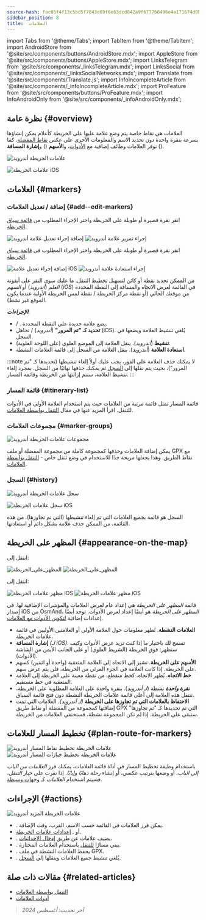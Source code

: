 ```yaml
---
source-hash: fac05f4f13c5bd5f7843d69f6e63dcd842a9f677768496e4a171674d0bf80050
sidebar_position: 8
title:  العلامات
---
```

import Tabs from '@theme/Tabs';
import TabItem from '@theme/TabItem';
import AndroidStore from '@site/src/components/buttons/AndroidStore.mdx';
import AppleStore from '@site/src/components/buttons/AppleStore.mdx';
import LinksTelegram from '@site/src/components/_linksTelegram.mdx';
import LinksSocial from '@site/src/components/_linksSocialNetworks.mdx';
import Translate from '@site/src/components/Translate.js';
import InfoIncompleteArticle from '@site/src/components/_infoIncompleteArticle.mdx';
import ProFeature from '@site/src/components/buttons/ProFeature.mdx';
import InfoAndroidOnly from '@site/src/components/_infoAndroidOnly.mdx';


## نظرة عامة {#overview}

العلامات هي نقاط خاصة يتم وضع علامة عليها على الخريطة كأعلام يمكن إنشاؤها بسرعة بنقرة واحدة دون تحديد الاسم والمعلومات الأخرى على عكس [نقاط المفضلة](./favorites.md). كما توفر العلامات وظائف إضافية مع [الأدوات](../widgets/markers.md)، و**الأسهم** (<Translate android="true" ids="show_arrows_on_the_map"/>) و**إشارة المسافة** (<Translate android="true" ids="show_direction"/>).

<Tabs groupId="operating-systems" queryString="current-os">

<TabItem value="android" label="أندرويد">

![علامات الخريطة أندرويد](@site/static/img/map/map_markers_android.png)

</TabItem>

<TabItem value="ios" label="iOS">

![علامات الخريطة iOS](@site/static/img/map/map_markers_ios.png)

</TabItem>

</Tabs>

## العلامات {#markers}

### إضافة / تعديل العلامات {#add--edit-markers}

<Tabs groupId="operating-systems" queryString="current-os">

<TabItem value="android" label="أندرويد">

انقر نقرة قصيرة أو طويلة على الخريطة واختر الإجراء المطلوب من [قائمة سياق الخريطة](../map/map-context-menu.md#add--edit-marker).

![إضافة إجراء تعديل علامة أندرويد](@site/static/img/map/add_marker_android.png) ![إجراء تمرير علامة أندرويد](@site/static/img/map/action_pass_marker_android.png)

</TabItem>

<TabItem value="ios" label="iOS">

انقر نقرة قصيرة أو طويلة على الخريطة واختر الإجراء المطلوب في [قائمة سياق الخريطة](../map/map-context-menu.md#add--edit-marker).

![إضافة إجراء تعديل علامة iOS](@site/static/img/map/add_marker_ios.png) ![إجراء استعادة علامة أندرويد](@site/static/img/map/action_restore_marker_android.png)

</TabItem>

</Tabs>

من الممكن تحديد نقطة أو كائن لتسهيل تخطيط التنقل. ما عليك سوى النقر على أيقونة *العلم* (*أندرويد*) أو *السهم* (*iOS*) في القائمة لعرض الاتجاه والمسافة إلى النقطة المحددة من موقعك الحالي (أو نقطة مركز الخريطة / نقطة لمس الخريطة الأولية عندما يكون الموقع غير نشط).

***الإجراءات***:

- **<Translate android="true" ids="shared_string_marker"/>** / **<Translate android="true" ids="edit_map_marker"/>**. يضع علامة جديدة على النقطة المحددة.
- **تحديد كـ "تم المرور"** (*أندرويد*) / تجاهل (iOS). يُلغي تنشيط العلامة ويضعها في السجل.
- **تنشيط** (*أندرويد*). ينقل العلامة إلى الموضع العلوي (على اللوحة العلوية).
- **استعادة العلامة** (*أندرويد*). ينقل العلامة من السجل إلى قائمة العلامات النشطة.

:::note
لا يمكنك حذف العلامة على الفور، يجب عليك أولاً إلغاء تنشيطها (تحديدها كـ "تم المرور")، بحيث يتم نقلها إلى [السجل](#history) ثم يمكنك حذفها نهائيًا من السجل. بمجرد إلغاء تنشيط العلامة، ستتم إزالتها من الخريطة وقائمة المسار.
:::


<!--
### Add Favorites to Map Markers {#add-favorites-to-map-markers}

<InfoAndroidOnly/>

![Favorites folder functions android](@site/static/img/personal/favorites_folder_functions_android.png)

You can add to or remove your favorites from [Map markers list](../personal/markers.md).
Tap &#8942; button (**Android**) opens special functions for a chosen Favorite folder (group).

**Functions for Favorite folder:**
- &nbsp;<Translate android="true" ids="shared_string_add_to_map_markers"/>  or <Translate android="true" ids="remove_from_map_markers"/>.
- Add or remove all Favorite points from a folder in [Map markers list](../personal/markers.md).
-->


### قائمة المسار {#itinerary-list}

قائمة المسار تمثل قائمة مرتبة من العلامات حيث يتم استخدام العلامة الأولى في الأدوات للتنقل. اقرأ المزيد عنها في مقال [التنقل بواسطة العلامات](../navigation/setup/markers-navigation.md#itinerary-list).

### مجموعات العلامات {#marker-groups}

<InfoAndroidOnly />

![مجموعات علامات الخريطة أندرويد](@site/static/img/personal/markers/map_markers_groups_add_android.png)

يمكن إضافة العلامات وحذفها كمجموعة كاملة من مجموعة المفضلة أو ملف GPX مع نقاط الطريق. وهذا يجعلها مريحة جدًا للاستخدام في وضع تنقل خاص - [التنقل بواسطة العلامات](../navigation/setup/markers-navigation.md#add-group-of-favorite).

### السجل {#history}

<Tabs groupId="operating-systems" queryString="current-os">

<TabItem value="android" label="أندرويد">

![سجل علامات الخريطة أندرويد](@site/static/img/personal/markers/map_markers_history_android.png)

</TabItem>

<TabItem value="ios" label="iOS">

![سجل علامات الخريطة iOS](@site/static/img/personal/markers/map_markers_history_ios.png)

</TabItem>

</Tabs>

السجل هو قائمة بجميع العلامات التي تم إلغاء تنشيطها (التي تم تجاوزها). من هذه القائمة، من الممكن حذف علامة بشكل دائم أو استعادتها.


## المظهر على الخريطة {#appearance-on-the-map}

<Tabs groupId="operating-systems" queryString="current-os">

<TabItem value="android" label="أندرويد">

انتقل إلى: *<Translate android="true" ids="shared_string_menu,map_markers_item,shared_string_more_without_dots,appearance_on_the_map"/>*

![المظهر_على_الخريطة](@site/static/img/widgets/appearence_on_the_map-01.png) ![المظهر_على_الخريطة](@site/static/img/widgets/appearence_on_the_map-02.png)

</TabItem>

<TabItem value="ios" label="iOS">

انتقل إلى: *<Translate ios="true" ids="shared_string_menu,map_markers,appearance_on_map"/>*

![مظهر علامات الخريطة iOS](@site/static/img/widgets/map_markers_appearance_ios-01.png) ![مظهر علامات الخريطة iOS](@site/static/img/widgets/map_markers_appearance_ios-02.png)

</TabItem>

</Tabs>

قائمة *المظهر على الخريطة* هي إعداد عام لعرض العلامات والمؤشرات الإضافية لها.
في إصدار iOS من OsmAnd، *المظهر على الخريطة* هو أيضًا إعداد لعرض الأدوات. توجد أيضًا إعدادات إضافية [لتكوين الأدوات مع العلامات](../widgets/markers.md#configure-marker-widgets).

- **العلامات النشطة**. تُظهر معلومات حول العلامة الأولى أو العلامتين الأوليين في قائمة علامات الخريطة.
- **إشارة المسافة** *(لـ iOS)*. تسمح لك باختيار ما إذا كنت تريد عرض الأدوات وكيف ستظهر: فوق الخريطة (الشريط العلوي) أو على الجانب الأيمن من الشاشة (الأدوات).
- **الأسهم على الخريطة**. تشير إلى الاتجاه إلى العلامة المتعقبة (واحدة أو اثنتين) كسهم على الخريطة. إذا كانت العلامة في الجزء المرئي من الخريطة، فلن يتم عرض سهم.
- **خط الاتجاه**. يُظهر الاتجاه، كخط متقطع، من نقطة معينة على الخريطة إلى العلامة المتعقبة في خط مستقيم.
- ***نقرة واحدة*** نشطة (*لـ أندرويد*). بنقرة واحدة على العلامة المطلوبة على الخريطة، تنتقل هذه العلامة إلى أعلى قائمة علامات الخريطة النشطة دون فتح قائمة السياق.
- **الاحتفاظ بالعلامات التي تم تجاوزها على الخريطة** *(لـ أندرويد)*. العلامات التي تمت إضافتها كمجموعة من المفضلة أو نقاط طريق GPX التي تم تحديدها كـ "تم تجاوزها" ستبقى على الخريطة. إذا لم تكن المجموعة نشطة، فستختفي العلامات من الخريطة.


## تخطيط المسار للعلامات {#plan-route-for-markers}

<InfoAndroidOnly />

*<Translate android="true" ids="shared_string_menu,map_markers,shared_string_more_without_dots,plan_route"/>*

![علامات الخريطة تخطيط نقاط المسار أندرويد](@site/static/img/personal/markers/map_markers_plan_route_points_android.png) ![علامات الخريطة تخطيط خيارات المسار أندرويد](@site/static/img/personal/markers/map_markers_plan_route_options_android.png)

باستخدام وظيفة تخطيط المسار في أداة قائمة العلامات، يمكنك فرز *العلامات* *من الباب إلى الباب*، أو وضعها بترتيب عكسي، أو إنشاء *رحلة ذهابًا وإيابًا*. إذا نقرت على خيار *التنقل*، فسيتم استخدام *العلامات* كـ [وجهات وسيطة](../navigation/setup/route-navigation.md#intermediate-destinations).


## الإجراءات {#actions}

<InfoAndroidOnly />

![علامات الخريطة المزيد أندرويد](@site/static/img/personal/markers/map_markers_more_android.png)

- **<Translate android="true" ids="sort_by"/>**. يمكن فرز العلامات في القائمة حسب الاسم، القرب، وقت الإضافة.
- **<Translate android="true" ids="appearance_on_the_map"/>** أو **<Translate ios="true" ids="shared_string_appearance"/>**. [إعدادات علامات الخريطة](#appearance-on-the-map).
- **<Translate android="true" ids="coordinate_input"/>**. يضيف علامات عن طريق [إدخال الإحداثيات](../plan-route/coordinate-input.md).
- **<Translate android="true" ids="plan_route"/>**. يبني مسارًا [للتنقل](../navigation/setup/markers-navigation.md) باستخدام العلامات المختارة.
- **<Translate android="true" ids="marker_save_as_track"/>**. يحفظ العلامات النشطة في ملف GPX.
- **<Translate android="true" ids="move_all_to_history"/>**. يُلغي تنشيط جميع العلامات وينقلها إلى [السجل](#history).


## مقالات ذات صلة {#related-articles}

- [التنقل بواسطة العلامات](../navigation/setup/markers-navigation.md)
- [أدوات العلامات](../widgets/markers.md)

> *آخر تحديث: أغسطس 2024*
